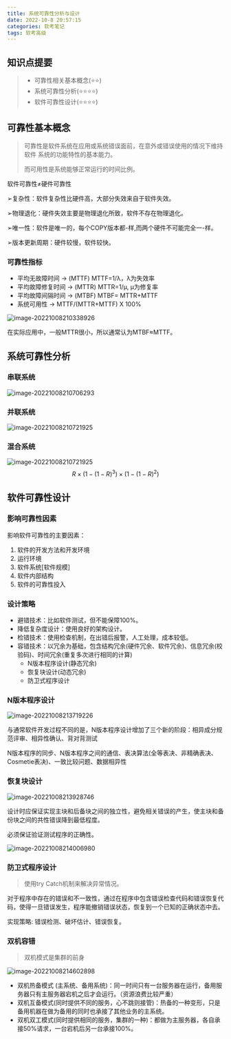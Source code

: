 ```yaml
---
title: 系统可靠性分析与设计
date: 2022-10-8 20:57:15
categories: 软考笔记
tags: 软考高级
---
```


## 知识点提要

> - 可靠性相关基本概念(⭐⭐)
> - 系统可靠性分析(⭐⭐⭐⭐)
> - 软件可靠性设计(⭐⭐⭐⭐)

## 可靠性基本概念

> 可靠性是软件系统在应用或系统错误面前，在意外或错误使用的情况下维持软件 系统的功能特性的基本能力。
>
> 而可用性是系统能够正常运行的时间比例。

软件可靠性≠硬件可靠性

➢复杂性：软件复杂性比硬件高，大部分失效来自于软件失效。

➢物理退化：硬件失效主要是物理退化所致，软件不存在物理退化。

➢唯一性：软件是唯一的，每个COPY版本都-样,而两个硬件不可能完全一-样。

➢版本更新周期：硬件较慢，软件较快。

### 可靠性指标

- 平均无故障时间 → (MTTF) MTTF=1/λ，λ为失效率
- 平均故障修复时间 → (MTTR) MTTR=1/μ, μ为修复率
- 平均故障间隔时间 → (MTBF) MTBF= MTTR+MTTF
- 系统可用性 → MTTF/(MTTR+MTTF) X 100%

![image-20221008210338926](https://geforce-tang.oss-cn-shanghai.aliyuncs.com/imgs/image-20221008210338926.png)

在实际应用中，一般MTTR很小，所以通常认为MTBF≈MTTF。

## 系统可靠性分析

### 串联系统

![image-20221008210706293](https://geforce-tang.oss-cn-shanghai.aliyuncs.com/imgs/image-20221008210706293.png)

### 并联系统

![image-20221008210721925](https://geforce-tang.oss-cn-shanghai.aliyuncs.com/imgs/image-20221008210721925.png)

### 混合系统

![image-20221008210721925](https://geforce-tang.oss-cn-shanghai.aliyuncs.com/imgs/image-20221008211110940.png)
$$
R\times(1-(1- R)^{3})\times(1-(1-R)^{2})
$$

## 软件可靠性设计

### 影响可靠性因素

影响软件可靠性的主要因素：

1. 软件的开发方法和开发环境
2. 运行环境
3. 软件系统[软件规模]
4. 软件内部结构
5. 软件的可靠性投入

### 设计策略

- 避错技术：比如软件测试，但不能保障100%。
- 降低复杂度设计：使用良好的架构设计。
- 检错技术：使用检查机制，在出错后报警，人工处理，成本较低。
- 容错技术：以冗余为基础，包含结构冗余(硬件冗余、软件冗余)、信息冗余(校验码)、时间冗余(重复多次进行相同的计算)
  - N版本程序设计(静态冗余)
  - 恢复块设计(动态冗余)
  - 防卫式程序设计

### N版本程序设计

![image-20221008213719226](https://geforce-tang.oss-cn-shanghai.aliyuncs.com/imgs/image-20221008213719226.png)

与通常软件开发过程不同的是，N版本程序设计增加了三个新的阶段：相异成分规范评审、相异性确认、背对背测试

N版本程序的同步、N版本程序之间的通信、表决算法(全等表决、非精确表决、Cosmetie表决)、一致比较问题、数据相异性

### 恢复块设计

![image-20221008213928746](https://geforce-tang.oss-cn-shanghai.aliyuncs.com/imgs/image-20221008213928746.png)


设计时应保证实现主块和后备块之间的独立性，避免相关错误的产生，使主块和备份块之间的共性错误降到最低程度。

必须保证验证测试程序的正确性。

![image-20221008214006980](https://geforce-tang.oss-cn-shanghai.aliyuncs.com/imgs/image-20221008214006980.png)

### 防卫式程序设计

> 使用try Catch机制来解决异常情况。

对于程序中存在的错误和不一致性，通过在程序中包含错误检查代码和错误恢复代码，使得一旦错误发生，程序能撤销错误状态，恢复到一个已知的正确状态中去。

实现策略: 错误检测、破坏估计、错误恢复。

### 双机容错

> 双机模式是集群的前身

![image-20221008214602898](https://geforce-tang.oss-cn-shanghai.aliyuncs.com/imgs/image-20221008214602898.png)

- 双机热备模式 (主系统、备用系统)：同一时间只有一台服务器在运行，备用服务器只有主服务器宕机之后才会运行。（资源浪费比较严重）
- 双机互备模式(同时提供不同的服务，心不跳则接管)：热备的一种变形，只是备用机器在做为备用的同时也承接了其他业务的主系统。
- 双机双工模式(同时提供相同的服务，集群的一种)：都做为主服务器，各自承接50%请求，一台宕机后另一台承接100%。
